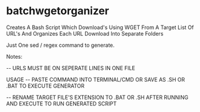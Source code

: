 # batchwgetorganizer
Creates A Bash Script Which Download's Using WGET From A Target List Of URL's And Organizes Each URL Download Into Separate Folders

Just One sed / regex command to generate.

Notes:

-- URLS MUST BE ON SEPERATE LINES IN ONE FILE 

USAGE
-- PASTE COMMAND INTO TERMINAL/CMD OR SAVE AS .SH OR .BAT TO EXECUTE GENERATOR 

-- RENAME TARGET FILE'S EXTENSION TO .BAT OR .SH AFTER RUNNING AND EXECUTE TO RUN GENERATED SCRIPT 
